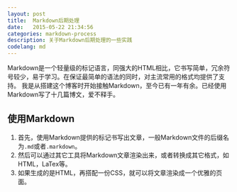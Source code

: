```yaml
---
layout:	post
title:	Markdown后期处理
date:	2015-05-22 21:34:56 
categories:	markdown-process 
description: 关于Markdown后期处理的一些实践
codelang: md
---
```


Markdown是一个轻量级的标记语言，同强大的HTML相比，它书写简单，冗余符号较少，易于学习。在保证最简单的语法的同时，对主流常用的格式均提供了支持。
我是从搭建这个博客时开始接触Markdown，至今已有一年有余。已经使用Markdown写了十几篇博文，爱不释手。


## 使用Markdown

1.  首先，使用Markdown提供的标记书写出文章，一般Markdown文件的后缀名为`.md`或者`.markdown`。
2.  然后可以通过其它工具将Markdown文章渲染出来，或者转换成其它格式，如HTML，LaTex等。
3.  如果生成的是HTML，再搭配一份CSS，就可以将文章渲染成一个优雅的页面。
